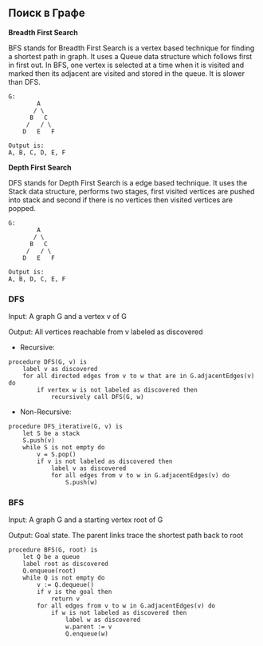 ## Поиск в Графе

**Breadth First Search**

BFS stands for Breadth First Search is a vertex based technique for finding a shortest path in graph. It uses a Queue data structure which follows first in first out. In BFS, one vertex is selected at a time when it is visited and marked then its adjacent are visited and stored in the queue. It is slower than DFS.

```
G:
        A
       / \
      B   C
     /   / \
    D   E   F

Output is:
A, B, C, D, E, F
```

**Depth First Search**

DFS stands for Depth First Search is a edge based technique. It uses the Stack data structure, performs two stages, first visited vertices are pushed into stack and second if there is no vertices then visited vertices are popped.

```
G:
        A
       / \
      B   C
     /   / \
    D   E   F

Output is:
A, B, D, C, E, F
```

### DFS

Input: A graph G and a vertex v of G

Output: All vertices reachable from v labeled as discovered

- Recursive:
```
procedure DFS(G, v) is
    label v as discovered
    for all directed edges from v to w that are in G.adjacentEdges(v) do
        if vertex w is not labeled as discovered then
            recursively call DFS(G, w)
```

- Non-Recursive:
```
procedure DFS_iterative(G, v) is
    let S be a stack
    S.push(v)
    while S is not empty do
        v = S.pop()
        if v is not labeled as discovered then
            label v as discovered
            for all edges from v to w in G.adjacentEdges(v) do 
                S.push(w)
```

### BFS

Input: A graph G and a starting vertex root of G

Output: Goal state. The parent links trace the shortest path back to root

```
procedure BFS(G, root) is
    let Q be a queue
    label root as discovered
    Q.enqueue(root)
    while Q is not empty do
        v := Q.dequeue()
        if v is the goal then
            return v
        for all edges from v to w in G.adjacentEdges(v) do
            if w is not labeled as discovered then
                label w as discovered
                w.parent := v
                Q.enqueue(w)
```


